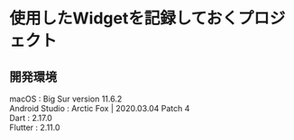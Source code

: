 # 使用したWidgetを記録しておくプロジェクト
## 開発環境
macOS : Big Sur version 11.6.2</br>
Android Studio : Arctic Fox | 2020.03.04 Patch 4</br>
Dart : 2.17.0</br>
Flutter : 2.11.0</br>